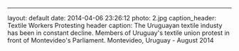 ---
layout: default
date:   2014-04-06 23:26:12
photo: 2.jpg
caption_header: Textile Workers Protesting header
caption: The Uruguayan textile industy has been in constant decline. Members of Uruguay's textile union protest in front of Montevideo's Parliament. Montevideo, Uruguay - August 2014